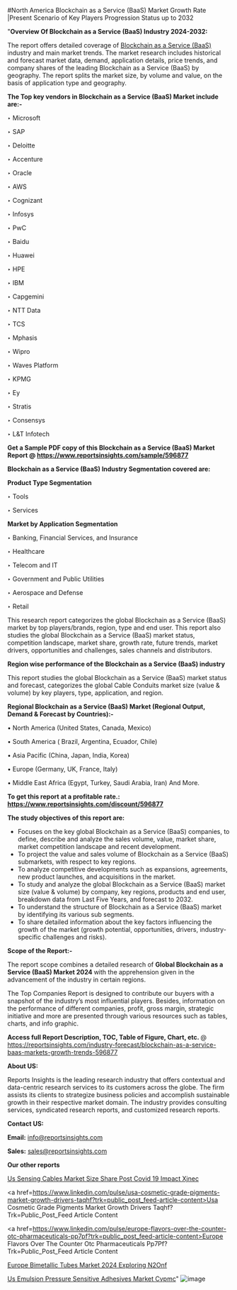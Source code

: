 #North America Blockchain as a Service (BaaS) Market Growth Rate |Present Scenario of Key Players Progression Status up to 2032

"<strong>Overview Of Blockchain as a Service (BaaS) Industry 2024-2032:</strong>

The report offers detailed coverage of <a href=https://www.reportsinsights.com/sample/596877>Blockchain as a Service (BaaS)</a> industry and main market trends. The market research includes historical and forecast market data, demand, application details, price trends, and company shares of the leading Blockchain as a Service (BaaS) by geography. The report splits the market size, by volume and value, on the basis of application type and geography.

<strong>The Top key vendors in Blockchain as a Service (BaaS) Market include are:- </strong>

‣ Microsoft


‣ SAP


‣ Deloitte


‣ Accenture


‣ Oracle


‣ AWS


‣ Cognizant


‣ Infosys


‣ PwC


‣ Baidu


‣ Huawei


‣ HPE


‣ IBM


‣ Capgemini


‣ NTT Data


‣ TCS


‣ Mphasis


‣ Wipro


‣ Waves Platform


‣ KPMG


‣ Ey


‣ Stratis


‣ Consensys


‣ L&T Infotech

<strong>Get a Sample PDF copy of this Blockchain as a Service (BaaS) Market Report </strong><strong>@ <a href=https://www.reportsinsights.com/sample/596877 style=color:#0000ff;>https://www.reportsinsights.com/sample/596877</a> </strong>

<strong>Blockchain as a Service (BaaS) Industry Segmentation covered are:</strong>

<strong>Product Type Segmentation</strong>

‣    Tools


‣ Services

<strong>Market by Application Segmentation</strong>

‣   Banking, Financial Services, and Insurance


‣ Healthcare


‣ Telecom and IT


‣ Government and Public Utilities


‣ Aerospace and Defense


‣ Retail

This research report categorizes the global Blockchain as a Service (BaaS) market by top players/brands, region, type and end user. This report also studies the global Blockchain as a Service (BaaS) market status, competition landscape, market share, growth rate, future trends, market drivers, opportunities and challenges, sales channels and distributors.

<strong>Region wise performance of the Blockchain as a Service (BaaS) industry</strong><strong> </strong>

This report studies the global Blockchain as a Service (BaaS) market status and forecast, categorizes the global Cable Conduits market size (value &amp; volume) by key players, type, application, and region. 

<strong>Regional Blockchain as a Service (BaaS) Market (Regional Output, Demand &amp; Forecast by Countries):-</strong>

• North America (United States, Canada, Mexico)

• South America ( Brazil, Argentina, Ecuador, Chile)

• Asia Pacific (China, Japan, India, Korea)

• Europe (Germany, UK, France, Italy)

• Middle East Africa (Egypt, Turkey, Saudi Arabia, Iran) And More.

<strong>To get this report at a profitable rate.: <a href=https://www.reportsinsights.com/discount/596877 style=color:#0000ff;>https://www.reportsinsights.com/discount/596877</a></strong>

<strong>The study objectives of this report are:</strong>
<ul>
  <li>Focuses on the key global Blockchain as a Service (BaaS) companies, to define, describe and analyze the sales volume, value, market share, market competition landscape and recent development.</li>
  <li>To project the value and sales volume of Blockchain as a Service (BaaS) submarkets, with respect to key regions.</li>
  <li>To analyze competitive developments such as expansions, agreements, new product launches, and acquisitions in the market.</li>
  <li>To study and analyze the global Blockchain as a Service (BaaS) market size (value &amp; volume) by company, key regions, products and end user, breakdown data from Last Five Years, and forecast to 2032.</li>
  <li>To understand the structure of Blockchain as a Service (BaaS) market by identifying its various sub segments.</li>
  <li>To share detailed information about the key factors influencing the growth of the market (growth potential, opportunities, drivers, industry-specific challenges and risks).</li>
</ul>
<strong>Scope of the Report:-</strong><strong> </strong>

The report scope combines a detailed research of <strong>Global Blockchain as a Service (BaaS) Market 2024 </strong>with the apprehension given in the advancement of the industry in certain regions.

The Top Companies Report is designed to contribute our buyers with a snapshot of the industry’s most influential players. Besides, information on the performance of different companies, profit, gross margin, strategic initiative and more are presented through various resources such as tables, charts, and info graphic.

<strong>Access full Report Description, TOC, Table of Figure, Chart, etc. </strong>@   <a href=https://reportsinsights.com/industry-forecast/blockchain-as-a-service-baas-markets-growth-trends-596877 style=color:#0000ff;>https://reportsinsights.com/industry-forecast/blockchain-as-a-service-baas-markets-growth-trends-596877</a>

<strong>About US:</strong>

Reports Insights is the leading research industry that offers contextual and data-centric research services to its customers across the globe. The firm assists its clients to strategize business policies and accomplish sustainable growth in their respective market domain. The industry provides consulting services, syndicated research reports, and customized research reports.

<strong>Contact US:</strong>

<p class=""""><b>Email:</b> <a href=mailto:info@reportsinsights.com>info@reportsinsights.com</a></p>
<p class=""""><b>Sales:</b> <a href=mailto:sales@reportsinsights.com>sales@reportsinsights.com</a></p>

<strong>Our other reports</strong>

<a href=https://www.linkedin.com/pulse/us-sensing-cables-market-size-share-post-covid-19-impact-xjnec/>Us Sensing Cables Market Size Share Post Covid 19 Impact Xjnec</a>

<a href=https://www.linkedin.com/pulse/usa-cosmetic-grade-pigments-market-growth-drivers-taqhf?trk=public_post_feed-article-content>Usa Cosmetic Grade Pigments Market Growth Drivers Taqhf?Trk=Public_Post_Feed Article Content</a>

<a href=https://www.linkedin.com/pulse/europe-flavors-over-the-counter-otc-pharmaceuticals-pp7pf?trk=public_post_feed-article-content>Europe Flavors Over The Counter Otc Pharmaceuticals Pp7Pf?Trk=Public_Post_Feed Article Content</a>

<a href=https://www.linkedin.com/pulse/europe-bimetallic-tubes-market-2024-exploring-n2onf/>Europe Bimetallic Tubes Market 2024 Exploring N2Onf</a>

<a href=https://www.linkedin.com/pulse/us-emulsion-pressure-sensitive-adhesives-market-cvpmc/>Us Emulsion Pressure Sensitive Adhesives Market Cvpmc</a>"
![image](https://github.com/ahaan12367/RIMarket24/assets/158471582/da486ee2-1de0-4a6f-928c-55e25a6d655d)
